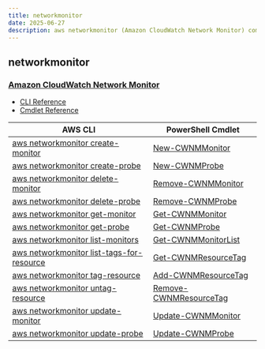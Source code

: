 ```yaml
---
title: networkmonitor
date: 2025-06-27
description: aws networkmonitor (Amazon CloudWatch Network Monitor) command/cmdlet list.
---
```


## networkmonitor

### [Amazon CloudWatch Network Monitor](https://aws.amazon.com/cloudwatch/)

* [CLI Reference](https://awscli.amazonaws.com/v2/documentation/api/latest/reference/networkmonitor/index.html)
* [Cmdlet Reference](https://docs.aws.amazon.com/powershell/latest/reference/items/NetworkMonitor_cmdlets.html)

|AWS CLI|PowerShell Cmdlet|
|----|----|
|[aws networkmonitor create-monitor](https://awscli.amazonaws.com/v2/documentation/api/latest/reference/networkmonitor/create-monitor.html)|[New-CWNMMonitor](https://docs.aws.amazon.com/powershell/latest/reference/items/New-CWNMMonitor.html)|
|[aws networkmonitor create-probe](https://awscli.amazonaws.com/v2/documentation/api/latest/reference/networkmonitor/create-probe.html)|[New-CWNMProbe](https://docs.aws.amazon.com/powershell/latest/reference/items/New-CWNMProbe.html)|
|[aws networkmonitor delete-monitor](https://awscli.amazonaws.com/v2/documentation/api/latest/reference/networkmonitor/delete-monitor.html)|[Remove-CWNMMonitor](https://docs.aws.amazon.com/powershell/latest/reference/items/Remove-CWNMMonitor.html)|
|[aws networkmonitor delete-probe](https://awscli.amazonaws.com/v2/documentation/api/latest/reference/networkmonitor/delete-probe.html)|[Remove-CWNMProbe](https://docs.aws.amazon.com/powershell/latest/reference/items/Remove-CWNMProbe.html)|
|[aws networkmonitor get-monitor](https://awscli.amazonaws.com/v2/documentation/api/latest/reference/networkmonitor/get-monitor.html)|[Get-CWNMMonitor](https://docs.aws.amazon.com/powershell/latest/reference/items/Get-CWNMMonitor.html)|
|[aws networkmonitor get-probe](https://awscli.amazonaws.com/v2/documentation/api/latest/reference/networkmonitor/get-probe.html)|[Get-CWNMProbe](https://docs.aws.amazon.com/powershell/latest/reference/items/Get-CWNMProbe.html)|
|[aws networkmonitor list-monitors](https://awscli.amazonaws.com/v2/documentation/api/latest/reference/networkmonitor/list-monitors.html)|[Get-CWNMMonitorList](https://docs.aws.amazon.com/powershell/latest/reference/items/Get-CWNMMonitorList.html)|
|[aws networkmonitor list-tags-for-resource](https://awscli.amazonaws.com/v2/documentation/api/latest/reference/networkmonitor/list-tags-for-resource.html)|[Get-CWNMResourceTag](https://docs.aws.amazon.com/powershell/latest/reference/items/Get-CWNMResourceTag.html)|
|[aws networkmonitor tag-resource](https://awscli.amazonaws.com/v2/documentation/api/latest/reference/networkmonitor/tag-resource.html)|[Add-CWNMResourceTag](https://docs.aws.amazon.com/powershell/latest/reference/items/Add-CWNMResourceTag.html)|
|[aws networkmonitor untag-resource](https://awscli.amazonaws.com/v2/documentation/api/latest/reference/networkmonitor/untag-resource.html)|[Remove-CWNMResourceTag](https://docs.aws.amazon.com/powershell/latest/reference/items/Remove-CWNMResourceTag.html)|
|[aws networkmonitor update-monitor](https://awscli.amazonaws.com/v2/documentation/api/latest/reference/networkmonitor/update-monitor.html)|[Update-CWNMMonitor](https://docs.aws.amazon.com/powershell/latest/reference/items/Update-CWNMMonitor.html)|
|[aws networkmonitor update-probe](https://awscli.amazonaws.com/v2/documentation/api/latest/reference/networkmonitor/update-probe.html)|[Update-CWNMProbe](https://docs.aws.amazon.com/powershell/latest/reference/items/Update-CWNMProbe.html)|

